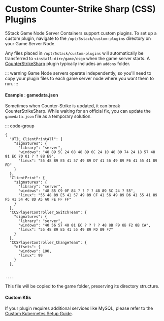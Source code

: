 # Custom Counter-Strike Sharp (CSS) Plugins

5Stack Game Node Server Containers support custom plugins. To set up a custom plugin, navigate to the `/opt/5stack/custom-plugins` directory on your Game Server Node.

Any files placed in `/opt/5stack/custom-plugins` will automatically be transferred to `<install-dir>/game/csgo` when the game server starts. A [CounterStrikeSharp](https://docs.cssharp.dev/) plugin typically includes an `addons` folder.

::: warning
Game Node servers operate independently, so you'll need to copy your plugin files to each game server node where you want them to run.
:::

#### Example : gamedata.json

Sometimes when Counter-Strike is updated, it can break CounterStrikeSharp. While waiting for an official fix, you can update the `gamedata.json` file as a temporary solution.

::: code-group

```[/opt/5stack/custom-plugins/addons/counterstrikesharp/gamedata/gamedata.json]
{
  "UTIL_ClientPrintAll": {
    "signatures": {
      "library": "server",
      "windows": "48 89 5C 24 08 48 89 6C 24 10 48 89 74 24 18 57 48 81 EC 70 01 ? ? 8B E9",
      "linux": "55 48 89 E5 41 57 49 89 D7 41 56 49 89 F6 41 55 41 89 FD"
    }
  },
  "ClientPrint": {
    "signatures": {
      "library": "server",
      "windows": "48 85 C9 0F 84 ? ? ? ? 48 89 5C 24 ? 55",
      "linux": "55 48 89 E5 41 57 49 89 CF 41 56 49 89 D6 41 55 41 89 F5 41 54 4C 8D A5 A0 FE FF FF"
    }
  },
  "CCSPlayerController_SwitchTeam": {
    "signatures": {
      "library": "server",
      "windows": "40 56 57 48 81 EC ? ? ? ? 48 8B F9 8B F2 8B CA",
      "linux": "55 48 89 E5 41 55 49 89 FD 89 F7"
    }
  },
  "CCSPlayerController_ChangeTeam": {
    "offsets": {
      "windows": 100,
      "linux": 99
    }
  },


....

```

This file will be copied to the game folder, preserving its directory structure.

#### Custom K8s

If your plugin requires additional services like MySQL, please refer to the [Custom Kubernetes Setup Guide](/custom-k8s.md).
